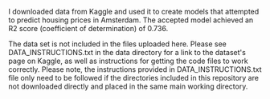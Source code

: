 I downloaded data from Kaggle and used it to create models that attempted to predict housing prices in Amsterdam. The accepted model achieved an R2 score
(coefficient of determination) of 0.736. 

The data set is not included in the files uploaded here. Please see DATA_INSTRUCTIONS.txt in the data directory for a link to the dataset's page on
Kaggle, as well as instructions for getting the code files to work correctly. Please note, the instructions provided in DATA_INSTRUCTIONS.txt file
only need to be followed if the directories included in this repository are not downloaded directly and placed in the same main working directory. 
